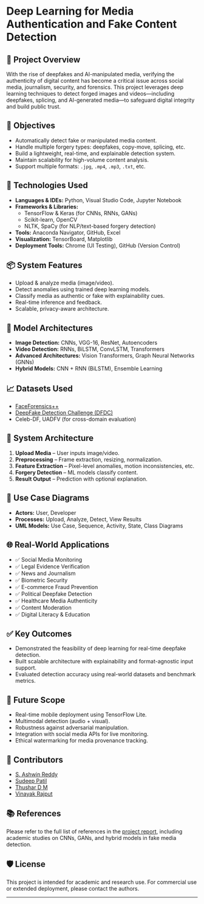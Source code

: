 # Deep Learning for Media Authentication and Fake Content Detection

## 📌 Project Overview

With the rise of deepfakes and AI-manipulated media, verifying the authenticity of digital content has become a critical issue across social media, journalism, security, and forensics. This project leverages deep learning techniques to detect forged images and videos—including deepfakes, splicing, and AI-generated media—to safeguard digital integrity and build public trust.

## 🎯 Objectives

- Automatically detect fake or manipulated media content.
- Handle multiple forgery types: deepfakes, copy-move, splicing, etc.
- Build a lightweight, real-time, and explainable detection system.
- Maintain scalability for high-volume content analysis.
- Support multiple formats: `.jpg`, `.mp4`, `.mp3`, `.txt`, etc.

## 🧠 Technologies Used

- **Languages & IDEs:** Python, Visual Studio Code, Jupyter Notebook
- **Frameworks & Libraries:** 
  - TensorFlow & Keras (for CNNs, RNNs, GANs)
  - Scikit-learn, OpenCV
  - NLTK, SpaCy (for NLP/text-based forgery detection)
- **Tools:** Anaconda Navigator, GitHub, Excel
- **Visualization:** TensorBoard, Matplotlib
- **Deployment Tools:** Chrome (UI Testing), GitHub (Version Control)

## 📦 System Features

- Upload & analyze media (image/video).
- Detect anomalies using trained deep learning models.
- Classify media as authentic or fake with explainability cues.
- Real-time inference and feedback.
- Scalable, privacy-aware architecture.

## 🧩 Model Architectures

- **Image Detection:** CNNs, VGG-16, ResNet, Autoencoders
- **Video Detection:** RNNs, BiLSTM, ConvLSTM, Transformers
- **Advanced Architectures:** Vision Transformers, Graph Neural Networks (GNNs)
- **Hybrid Models:** CNN + RNN (BiLSTM), Ensemble Learning

## 📈 Datasets Used

- [FaceForensics++](https://github.com/ondyari/FaceForensics)
- [DeepFake Detection Challenge (DFDC)](https://www.kaggle.com/c/deepfake-detection-challenge)
- Celeb-DF, UADFV (for cross-domain evaluation)

## 📌 System Architecture

1. **Upload Media** – User inputs image/video.
2. **Preprocessing** – Frame extraction, resizing, normalization.
3. **Feature Extraction** – Pixel-level anomalies, motion inconsistencies, etc.
4. **Forgery Detection** – ML models classify content.
5. **Result Output** – Prediction with optional explanation.

## 🎯 Use Case Diagrams

- **Actors:** User, Developer
- **Processes:** Upload, Analyze, Detect, View Results
- **UML Models:** Use Case, Sequence, Activity, State, Class Diagrams


## 🌐 Real-World Applications

- ✅ Social Media Monitoring  
- ✅ Legal Evidence Verification  
- ✅ News and Journalism  
- ✅ Biometric Security  
- ✅ E-commerce Fraud Prevention  
- ✅ Political Deepfake Detection  
- ✅ Healthcare Media Authenticity  
- ✅ Content Moderation  
- ✅ Digital Literacy & Education  

## ✅ Key Outcomes

- Demonstrated the feasibility of deep learning for real-time deepfake detection.
- Built scalable architecture with explainability and format-agnostic input support.
- Evaluated detection accuracy using real-world datasets and benchmark metrics.

## 🔮 Future Scope

- Real-time mobile deployment using TensorFlow Lite.
- Multimodal detection (audio + visual).
- Robustness against adversarial manipulation.
- Integration with social media APIs for live monitoring.
- Ethical watermarking for media provenance tracking.

## 👥 Contributors

- [S. Ashwin Reddy](https://github.com/ashcode18)
- [Sudeep Patil](https://github.com/imsudeeppatil)
- [Thushar D M](https://github.com/Thushardm)
- [Vinayak Rajput](https://github.com/Vinayak-Rajput)

## 📚 References

Please refer to the full list of references in the [project report](./Details.pdf), including academic studies on CNNs, GANs, and hybrid models in fake media detection.

## 🛡️ License

This project is intended for academic and research use. For commercial use or extended deployment, please contact the authors.

---

